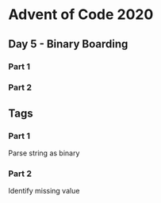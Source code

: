 # Advent of Code 2020
## Day 5 - Binary Boarding

### Part 1

### Part 2


## Tags

### Part 1

Parse string as binary

### Part 2

Identify missing value

